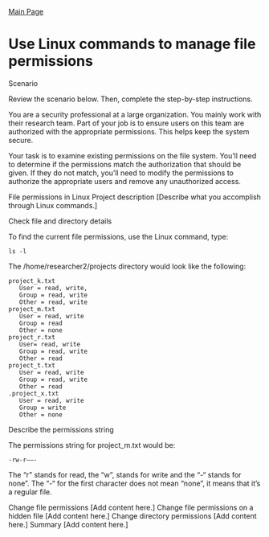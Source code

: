 [Main Page](https://github.com/davidj778/davidj778)

# Use Linux commands to manage file permissions

Scenario

Review the scenario below. Then, complete the step-by-step instructions.

You are a security professional at a large organization. You mainly work with their research team. Part of your job is to ensure users on this team are authorized with the appropriate permissions. This helps keep the system secure.

Your task is to examine existing permissions on the file system. You’ll need to determine if the permissions match the authorization that should be given. If they do not match, you’ll need to modify the permissions to authorize the appropriate users and remove any unauthorized access.



File permissions in Linux
Project description
[Describe what you accomplish through Linux commands.]

Check file and directory details

To find the current file permissions, use the Linux command, type: 

```
ls -l
```
The /home/researcher2/projects directory would look like the following:

```
project_k.txt
   User = read, write,
   Group = read, write
   Other = read, write
project_m.txt
   User = read, write
   Group = read
   Other = none
project_r.txt
   User= read, write
   Group = read, write
   Other = read
project_t.txt
   User = read, write
   Group = read, write
   Other = read
.project_x.txt
   User = read, write
   Group = write
   Other = none
```

Describe the permissions string

The permissions string for project_m.txt would be:

```
-rw-r——-
```

The “r” stands for read, the “w”, stands for write and the “-“ stands for none”. The “-“ for the first character does not mean “none”, it means that it’s a regular file.


Change file permissions
[Add content here.]
Change file permissions on a hidden file
[Add content here.]
Change directory permissions
[Add content here.]
Summary
[Add content here.]

